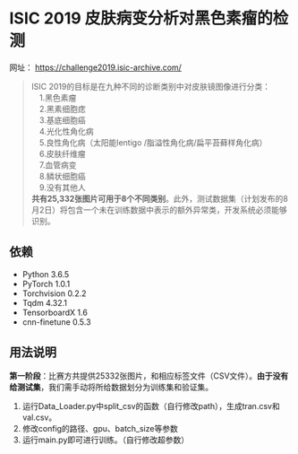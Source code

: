 # ISIC 2019 皮肤病变分析对黑色素瘤的检测
网址： https://challenge2019.isic-archive.com/  
>ISIC 2019的目标是在九种不同的诊断类别中对皮肤镜图像进行分类：  
>&emsp;1.黑色素瘤  
> &emsp;2.黑素细胞痣  
>&emsp;3.基底细胞癌  
>&emsp;4.光化性角化病  
>&emsp;5.良性角化病（太阳能lentigo /脂溢性角化病/扁平苔藓样角化病）  
>&emsp;6.皮肤纤维瘤  
>&emsp;7.血管病变  
>&emsp;8.鳞状细胞癌  
>&emsp;9.没有其他人  
>**共有25,332张图片可用于8个不同类别**。此外，测试数据集（计划发布的8月2日）将包含一个未在训练数据中表示的额外异常类，开发系统必须能够识别。

## 依赖
+ Python 3.6.5
+ PyTorch 1.0.1
+ Torchvision 0.2.2
+ Tqdm 4.32.1
+ TensorboardX 1.6
+ cnn-finetune 0.5.3

## 用法说明
**第一阶段**：比赛方共提供25332张图片，和相应标签文件（CSV文件）。**由于没有给测试集**，我们需手动将所给数据划分为训练集和验证集。  
1. 运行Data_Loader.py中split_csv的函数（自行修改path），生成tran.csv和val.csv。
2. 修改config的路径、gpu、batch_size等参数
3. 运行main.py即可进行训练。（自行修改超参数）
